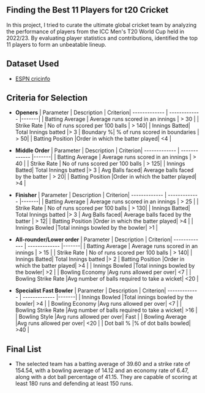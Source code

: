 
## Finding the Best 11 Players for t20 Cricket

In this project, I tried to curate the ultimate global cricket team by analyzing the performance of players from the ICC Men's T20 World Cup held in 2022/23. By evaluating player statistics and contributions, identified the top 11 players to form an unbeatable lineup.




## Dataset Used

 - [ESPN cricinfo ](https://www.espncricinfo.com/records/tournament/team-match-results/icc-men-s-t20-world-cup-2022-23-14450)
 
 ## Criteria for Selection

- __Openers__
| Parameter  | Description | Criterion|
 ------------- | ------------- |-------|
| Batting Average   | Average runs scored in an innings   | > 30 |
| Strike Rate | No of runs scored per 100 balls | > 140|
| Innings Batted|  Total Innings batted |> 3
| Boundary %|  % of runs scored in boundaries | > 50|
 | Batting Position  |Order in which the batter played| <4 |

- __Middle Order__
 | Parameter  | Description | Criterion|
 ------------- | ------------- |-------|
| Batting Average   | Average runs scored in an innings   | > 40 |
| Strike Rate | No of runs scored per 100 balls | > 125|
| Innings Batted|  Total Innings batted |> 3
| Avg Balls faced| Average balls faced by the batter | > 20|
| Batting Position  |Order in which the batter played| >4 |
- __Finisher__
 | Parameter  | Description | Criterion|
 ------------- | ------------- |-------|
| Batting Average   | Average runs scored in an innings   | > 25 |
| Strike Rate | No of runs scored per 100 balls | > 130|
| Innings Batted|  Total Innings batted |> 3
| Avg Balls faced| Average balls faced by the batter | > 12|
| Batting Position  |Order in which the batter played| >4 |
| Innings Bowled  |Total innings bowled by the bowler| >1 |
- __All-rounder/Lower order__
 | Parameter  | Description | Criterion|
 ------------- | ------------- |-------|
| Batting Average   | Average runs scored in an innings   | > 15 |
| Strike Rate | No of runs scored per 100 balls | > 140|
| Innings Batted|  Total Innings batted |> 2
| Batting Position  |Order in which the batter played| >4 |
| Innings Bowled  |Total innings bowled by the bowler| >2 |
| Bowling Economy |Avg runs allowed per over| <7 |
| Bowling Strike Rate |Avg number of balls required to take a wicket| <20 |

- __Specialist Fast Bowler__
| Parameter  | Description | Criterion|
 ------------- | ------------- |-------|
| Innings Bowled  |Total innings bowled by the bowler| >4 |
| Bowling Economy |Avg runs allowed per over| <7 |
| Bowling Strike Rate |Avg number of balls required to take a wicket| >16 |
| Bowling Style |Avg runs allowed per over| Fast |
| Bowling Average |Avg runs allowed per over| <20 |
| Dot ball % |% of dot balls bowled| >40 |







## Final List
- The selected team has a batting average of 39.60 and a strike rate of 154.54, with a bowling average of 14.12 and an economy rate of 6.47, along with a dot ball percentage of 41.15. They are capable of scoring at least 180 runs and defending at least 150 runs.

```bash

```


